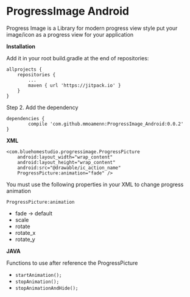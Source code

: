 # ProgressImage Android

Progress Image is a Library for modern progress view style put 
your image/icon as a progress view for your application

**Installation**

Add it in your root build.gradle at the end of repositories:

	allprojects {
		repositories {
			...
			maven { url 'https://jitpack.io' }
		}
	}
	
Step 2. Add the dependency

	dependencies {
	        compile 'com.github.mmoamenn:ProgressImage_Android:0.0.2'
	}


**XML**

    <com.bluehomestudio.progressimage.ProgressPicture
        android:layout_width="wrap_content"
        android:layout_height="wrap_content"
        android:src="@drawable/ic_action_name"
        ProgressPicture:animation="fade" />
        
You must use the following properties in your XML to change progress animation 

`ProgressPicture:animation` 
* fade -> default
* scale
* rotate
* rotate_x
* rotate_y

**JAVA**

Functions to use after reference the ProgressPicture

* `startAnimation();`
* `stopAnimation();`
* `stopAnimationAndHide();`
